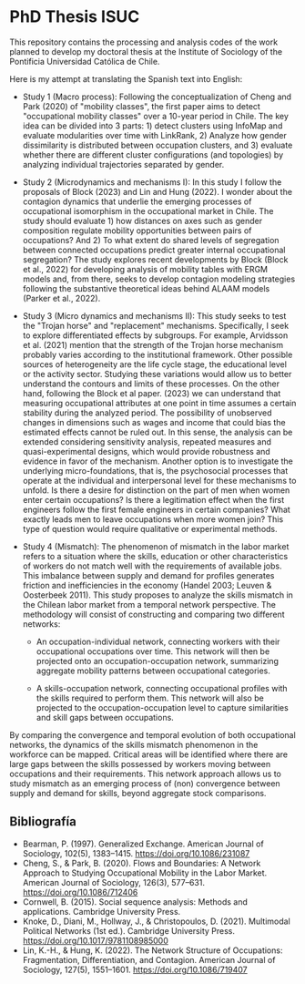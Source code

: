 # PhD Thesis ISUC

This repository contains the processing and analysis codes of the work planned to develop my doctoral thesis at the Institute of Sociology of the Pontificia Universidad Católica de Chile.

 Here is my attempt at translating the Spanish text into English:

- Study 1 (Macro process): Following the conceptualization of Cheng and Park (2020) of "mobility classes", the first paper aims to detect "occupational mobility classes" over a 10-year period in Chile. The key idea can be divided into 3 parts: 1) detect clusters using InfoMap and evaluate modularities over time with LinkRank, 2) Analyze how gender dissimilarity is distributed between occupation clusters, and 3) evaluate whether there are different cluster configurations (and topologies) by analyzing individual trajectories separated by gender.

- Study 2 (Microdynamics and mechanisms I): In this study I follow the proposals of Block (2023) and Lin and Hung (2022). I wonder about the contagion dynamics that underlie the emerging processes of occupational isomorphism in the occupational market in Chile. The study should evaluate 1) how distances on axes such as gender composition regulate mobility opportunities between pairs of occupations? And 2) To what extent do shared levels of segregation between connected occupations predict greater internal occupational segregation? The study explores recent developments by Block (Block et al., 2022) for developing analysis of mobility tables with ERGM models and, from there, seeks to develop contagion modeling strategies following the substantive theoretical ideas behind ALAAM models (Parker et al., 2022).

- Study 3 (Micro dynamics and mechanisms II): This study seeks to test the "Trojan horse" and "replacement" mechanisms. Specifically, I seek to explore differentiated effects by subgroups. For example, Arvidsson et al. (2021) mention that the strength of the Trojan horse mechanism probably varies according to the institutional framework. Other possible sources of heterogeneity are the life cycle stage, the educational level or the activity sector. Studying these variations would allow us to better understand the contours and limits of these processes. On the other hand, following the Block et al paper. (2023) we can understand that measuring occupational attributes at one point in time assumes a certain stability during the analyzed period. The possibility of unobserved changes in dimensions such as wages and income that could bias the estimated effects cannot be ruled out. In this sense, the analysis can be extended considering sensitivity analysis, repeated measures and quasi-experimental designs, which would provide robustness and evidence in favor of the mechanism. Another option is to investigate the underlying micro-foundations, that is, the psychosocial processes that operate at the individual and interpersonal level for these mechanisms to unfold. Is there a desire for distinction on the part of men when women enter certain occupations? Is there a legitimation effect when the first engineers follow the first female engineers in certain companies? What exactly leads men to leave occupations when more women join? This type of question would require qualitative or experimental methods.

- Study 4 (Mismatch): The phenomenon of mismatch in the labor market refers to a situation where the skills, education or other characteristics of workers do not match well with the requirements of available jobs. This imbalance between supply and demand for profiles generates friction and inefficiencies in the economy (Handel 2003; Leuven & Oosterbeek 2011). This study proposes to analyze the skills mismatch in the Chilean labor market from a temporal network perspective. The methodology will consist of constructing and comparing two different networks:

  - An occupation-individual network, connecting workers with their occupational occupations over time. This network will then be projected onto an occupation-occupation network, summarizing aggregate mobility patterns between occupational categories.

  - A skills-occupation network, connecting occupational profiles with the skills required to perform them. This network will also be projected to the occupation-occupation level to capture similarities and skill gaps between occupations.

By comparing the convergence and temporal evolution of both occupational networks, the dynamics of the skills mismatch phenomenon in the workforce can be mapped. Critical areas will be identified where there are large gaps between the skills possessed by workers moving between occupations and their requirements. This network approach allows us to study mismatch as an emerging process of (non) convergence between supply and demand for skills, beyond aggregate stock comparisons.

## Bibliografía 

- Bearman, P. (1997). Generalized Exchange. American Journal of Sociology, 102(5), 1383–1415. https://doi.org/10.1086/231087
- Cheng, S., & Park, B. (2020). Flows and Boundaries: A Network Approach to Studying Occupational Mobility in the Labor Market. American Journal of Sociology, 126(3), 577–631. https://doi.org/10.1086/712406
- Cornwell, B. (2015). Social sequence analysis: Methods and applications. Cambridge University Press.
- Knoke, D., Diani, M., Hollway, J., & Christopoulos, D. (2021). Multimodal Political Networks (1st ed.). Cambridge University Press. https://doi.org/10.1017/9781108985000
- Lin, K.-H., & Hung, K. (2022). The Network Structure of Occupations: Fragmentation, Differentiation, and Contagion. American Journal of Sociology, 127(5), 1551–1601. https://doi.org/10.1086/719407



